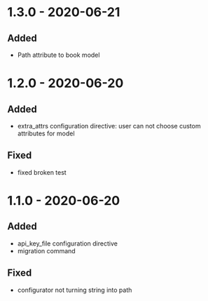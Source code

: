 # 1.3.0 - 2020-06-21
## Added
- Path attribute to book model

# 1.2.0 - 2020-06-20
## Added
- extra_attrs configuration directive: user can not choose custom attributes for model
## Fixed
- fixed broken test

# 1.1.0 - 2020-06-20
## Added
- api_key_file configuration directive
- migration command
## Fixed
- configurator not turning string into path
